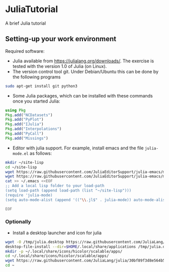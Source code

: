 # JuliaTutorial
A brief Julia tutorial


## Setting-up your work environment

Required software:

* Julia available from https://julialang.org/downloads/. The exercise is tested with the version 1.0 of Julia (on Linux).
* The version control tool git. Under Debian/Ubuntu this can be done by the following programs

```bash
sudo apt-get install git python3
```

* Some Julia packages, which can be installed with these commands once you started Julia:

```julia
using Pkg
Pkg.add("NCDatasets")
Pkg.add("PyPlot")
Pkg.add("IJulia")
Pkg.add("Interpolations")
Pkg.add("PyCall")
Pkg.add("Missings")
```

* Editor with julia support. For example, install emacs and the file `julia-mode.el` as follows:

```bash
mkdir ~/site-lisp
cd ~/site-lisp
wget https://raw.githubusercontent.com/JuliaEditorSupport/julia-emacs/master/julia-mode.el
wget https://raw.githubusercontent.com/JuliaEditorSupport/julia-emacs/master/julia-latexsubs.el
cat >> ~/.emacs <<EOF
;; Add a local lisp folder to your load-path
(setq load-path (append load-path (list "~/site-lisp")))
(require 'julia-mode)
(setq auto-mode-alist (append '(("\\.jl$" . julia-mode)) auto-mode-alist))

EOF
```

### Optionally

* Install a desktop launcher and icon for julia

```bash
wget -O /tmp/julia.desktop https://raw.githubusercontent.com/JuliaLang/julia/e90f29db30f81f340d4f36669b27ac5a281e2a7f/contrib/julia.desktop
desktop-file-install --dir=$HOME/.local/share/applications /tmp/julia.desktop
mkdir -p ~/.local/share/icons/hicolor/scalable/apps/
cd ~/.local/share/icons/hicolor/scalable/apps/
wget https://raw.githubusercontent.com/JuliaLang/julia/30bf89f3d8e564b588b8e48993e92a551b384f2c/contrib/julia.svg
cd ~
```


